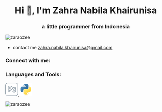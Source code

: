 <h1 align="center">Hi 👋, I'm Zahra Nabila Khairunisa</h1>
<h3 align="center">a little programmer from Indonesia</h3>

<p align="left"> <img src="https://komarev.com/ghpvc/?username=zaraozee&label=Profile%20views&color=000000&style=plastic" alt="zaraozee" /> </p>

- contact me [zahra.nabila.khairunisa@gmail.com](zahra.nabila.khairunisa@gmail.com)

<h3 align="left">Connect with me:</h3>
<p align="left">
</p>

<h3 align="left">Languages and Tools:</h3>
<p align="left"> <a href="https://www.photoshop.com/en" target="_blank" rel="noreferrer"> <img src="https://raw.githubusercontent.com/devicons/devicon/master/icons/photoshop/photoshop-line.svg" alt="photoshop" width="40" height="40"/> </a> <a href="https://www.python.org" target="_blank" rel="noreferrer"> <img src="https://raw.githubusercontent.com/devicons/devicon/master/icons/python/python-original.svg" alt="python" width="40" height="40"/> </a> </p>

<p><img align="center" src="https://github-readme-stats.vercel.app/api/top-langs?username=zaraozee&show_icons=true&locale=en&layout=compact" alt="zaraozee" /></p>

